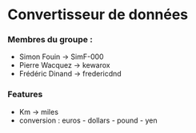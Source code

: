 # Convertisseur de données

### Membres du groupe :
- Simon Fouin -> SimF-000
- Pierre Wacquez -> kewarox
- Frédéric Dinand -> fredericdnd

### Features
- Km -> miles
- conversion : euros - dollars - pound - yen